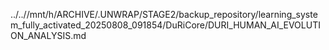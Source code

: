 ../..//mnt/h/ARCHIVE/.UNWRAP/STAGE2/backup_repository/learning_system_fully_activated_20250808_091854/DuRiCore/DURI_HUMAN_AI_EVOLUTION_ANALYSIS.md